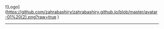 

![Logo]
(https://github.com/zahrabashiry/zahrabashiry.github.io/blob/master/avatar-01%20(2).png?raw=true
)

---
